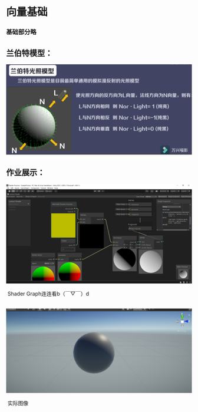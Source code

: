# 向量基础



### 基础部分略







## 兰伯特模型：

![image-20211024110232677](../assets/image-20211024110232677.png)







## 作业展示：

![image-20211025215625878](../assets/image-20211025215625878.png)

​																				      Shader Graph连连看b（￣▽￣）d　

​	![image-20211025215923620](../assets/image-20211025215923620.png)

​																										实际图像	

